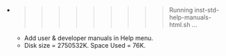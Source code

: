 * >>>>>>>>> Running inst-std-help-manuals-html.sh ...
  * Add user & developer manuals in Help menu.
  * Disk size = 2750532K. Space Used = 76K.
